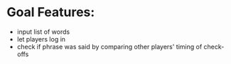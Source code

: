 # Goal Features:

- input list of words
- let players log in
- check if phrase was said by comparing other players' timing of check-offs
